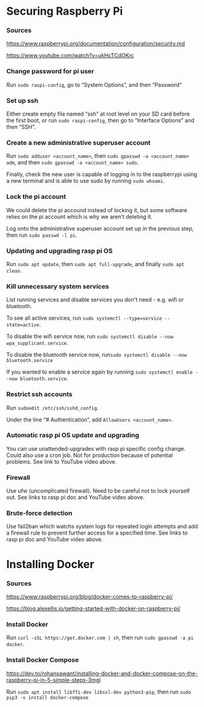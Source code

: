 # Securing Raspberry Pi

### Sources

https://www.raspberrypi.org/documentation/configuration/security.md

https://www.youtube.com/watch?v=ukHcTCdOKrc

### Change password for pi user
Run `sudo raspi-config`, go to “System Options”, and then “Password”

### Set up ssh

Either create empty file named “ssh” at root level on your SD card before the first boot, or run `sudo raspi-config`, then go to “Interface Options” and then “SSH”.

### Create a new administrative superuser account

Run `sudo adduser <account_name>`, then `sudo gpasswd -a <account_name> adm`, and then `sudo gpasswd -a <account_name> sudo`.

Finally, check the new user is capable of logging in to the raspberrypi using a new terminal and is able to use sudo by running `sudo whoami`.

### Lock the pi account

We could delete the pi accound instead of locking it, but some software relies on the pi account which is why we aren't deleting it. 

Log onto the administrative superuser account set up in the previous step, then run `sudo passwd -l pi`.

### Updating and upgrading rasp pi OS

Run `sudo apt update`, then `sudo apt full-upgrade`, and finally `sudo apt clean`.

### Kill unnecessary system services

List running services and disable services you don't need - e.g. wifi or bluetooth.

To see all active services, run `sudo systemctl --type=service --state=active`.

To disable the wifi service now, run `sudo systemctl disable --now wpa_supplicant.service`.

To disable the bluetooth service now, run`sudo systemctl disable --now bluetooth.service`

If you wanted to enable a service again by running `sudo systemctl enable --now bluetooth.service`.

### Restrict ssh accounts

Run `sudoedit /etc/ssh/sshd_config`.

Under the line “# Authentication”, add `AllowUsers <account_name>`.

### Automatic rasp pi OS update and upgrading

You can use unattended-upgrades with rasp pi specific config change. Could also use a cron job. Not for production because of potential problems. See link to YouTube video above.

### Firewall

Use ufw (uncomplicated firewall). Need to be careful not to lock yourself out. See links to rasp pi doc and YouTube video above.

### Brute-force detection

Use fail2ban which watchs system logs for repeated login attempts and add a firewall rule to prevent further access for a specified time. See links to rasp pi doc and YouTube video above.


# Installing Docker

### Sources

https://www.raspberrypi.org/blog/docker-comes-to-raspberry-pi/

https://blog.alexellis.io/getting-started-with-docker-on-raspberry-pi/

### Install Docker

Run `curl -sSL https://get.docker.com | sh`, then run `sudo gpasswd -a pi docker`.

### Install Docker Compose

https://dev.to/rohansawant/installing-docker-and-docker-compose-on-the-raspberry-pi-in-5-simple-steps-3mgl

Run `sudo apt install libffi-dev libssl-dev python3-pip`, then run `sudo pip3 -v install docker-compose`
